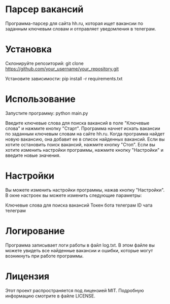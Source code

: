 # Парсер вакансий

Программа-парсер для сайта hh.ru, которая ищет вакансии по заданным ключевым словам и отправляет уведомления в телеграм.

# Установка

Склонируйте репозиторий:
git clone https://github.com/your_username/your_repository.git

Установите зависимости:
pip install -r requirements.txt

# Использование

Запустите программу:
python main.py

Введите ключевые слова для поиска вакансий в поле "Ключевые слова" и нажмите кнопку "Старт".
Программа начнет искать вакансии по заданным ключевым словам на сайте hh.ru.
Когда программа найдет новую вакансию, она добавит ее в список найденных вакансий.
Если вы хотите остановить поиск вакансий, нажмите кнопку "Стоп".
Если вы хотите изменить настройки программы, нажмите кнопку "Настройки" и введите новые значения.

# Настройки
Вы можете изменить настройки программы, нажав кнопку "Настройки". В окне настроек вы можете изменить следующие параметры:

Ключевые слова для поиска вакансий
Токен бота телеграм
ID чата телеграм

# Логирование

Программа записывает логи работы в файл log.txt. В этом файле вы можете увидеть все найденные вакансии и ошибки, которые могут возникнуть при работе программы.

# Лицензия

Этот проект распространяется под лицензией MIT. Подробную информацию смотрите в файле LICENSE.
